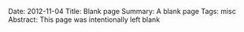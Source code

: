 Date: 2012-11-04
Title: Blank page
Summary: A blank page
Tags: misc
Abstract: This page was intentionally left blank
